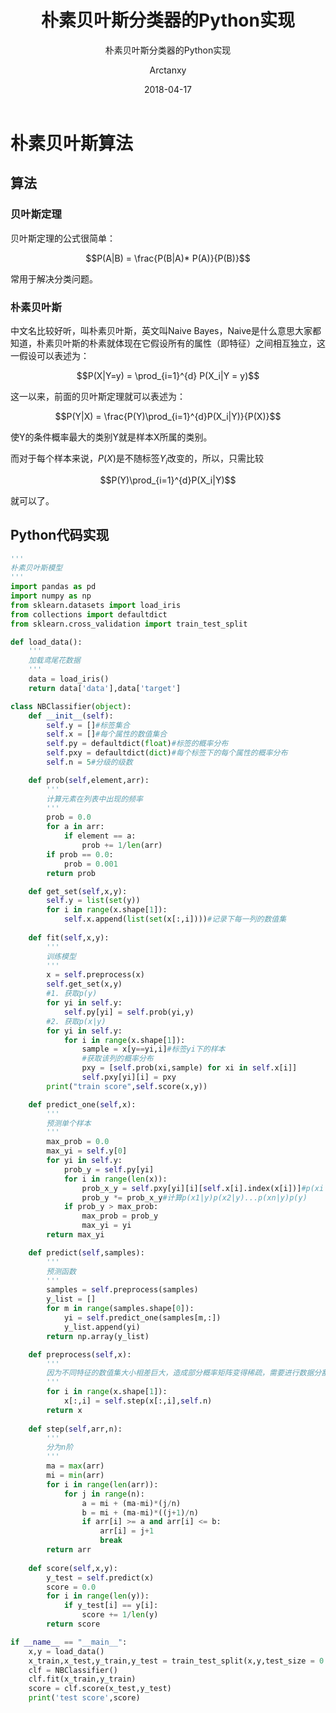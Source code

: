 ﻿---
layout:     post
title:      朴素贝叶斯分类器的Python实现
subtitle:   朴素贝叶斯分类器的Python实现
date:       2018-04-17
author:     Arctanxy
header-img: img/post-bg-desk.jpg
catalog: 	 true
tags:
    - Python
    - 机器学习
    - 贝叶斯
---

# 朴素贝叶斯算法

## 算法

### 贝叶斯定理

贝叶斯定理的公式很简单：

$$P(A|B) = \frac{P(B|A)* P(A)}{P(B)}$$

常用于解决分类问题。

### 朴素贝叶斯

中文名比较好听，叫朴素贝叶斯，英文叫Naive Bayes，Naive是什么意思大家都知道，朴素贝叶斯的朴素就体现在它假设所有的属性（即特征）之间相互独立，这一假设可以表述为：

$$P(X|Y=y) = \prod_{i=1}^{d} P(X_i|Y = y)$$

这一以来，前面的贝叶斯定理就可以表述为：

$$P(Y|X) = \frac{P(Y)\prod_{i=1}^{d}P(X_i|Y)}{P(X)}$$

使Y的条件概率最大的类别Y就是样本X所属的类别。

而对于每个样本来说，$P(X)$是不随标签$Y_i$改变的，所以，只需比较

$$P(Y)\prod_{i=1}^{d}P(X_i|Y)$$

就可以了。

## Python代码实现

```python
'''
朴素贝叶斯模型
'''
import pandas as pd 
import numpy as np 
from sklearn.datasets import load_iris
from collections import defaultdict
from sklearn.cross_validation import train_test_split

def load_data():
    '''
    加载鸢尾花数据
    '''
    data = load_iris()
    return data['data'],data['target']

class NBClassifier(object):
    def __init__(self):
        self.y = []#标签集合
        self.x = []#每个属性的数值集合
        self.py = defaultdict(float)#标签的概率分布
        self.pxy = defaultdict(dict)#每个标签下的每个属性的概率分布
        self.n = 5#分级的级数

    def prob(self,element,arr):
        '''
        计算元素在列表中出现的频率
        '''
        prob = 0.0
        for a in arr:
            if element == a:
                prob += 1/len(arr)
        if prob == 0.0:
            prob = 0.001
        return prob

    def get_set(self,x,y):
        self.y = list(set(y))
        for i in range(x.shape[1]):
            self.x.append(list(set(x[:,i])))#记录下每一列的数值集
        
    def fit(self,x,y):
        '''
        训练模型
        '''
        x = self.preprocess(x)
        self.get_set(x,y)
        #1. 获取p(y)
        for yi in self.y:
            self.py[yi] = self.prob(yi,y)
        #2. 获取p(x|y)
        for yi in self.y:
            for i in range(x.shape[1]):
                sample = x[y==yi,i]#标签yi下的样本
                #获取该列的概率分布
                pxy = [self.prob(xi,sample) for xi in self.x[i]]
                self.pxy[yi][i] = pxy
        print("train score",self.score(x,y))

    def predict_one(self,x):
        '''
        预测单个样本
        '''
        max_prob = 0.0
        max_yi = self.y[0]
        for yi in self.y:
            prob_y = self.py[yi]
            for i in range(len(x)):
                prob_x_y = self.pxy[yi][i][self.x[i].index(x[i])]#p(xi|y)
                prob_y *= prob_x_y#计算p(x1|y)p(x2|y)...p(xn|y)p(y)
            if prob_y > max_prob:
                max_prob = prob_y
                max_yi = yi
        return max_yi

    def predict(self,samples):
        '''
        预测函数
        '''
        samples = self.preprocess(samples)
        y_list = []
        for m in range(samples.shape[0]):
            yi = self.predict_one(samples[m,:])
            y_list.append(yi)
        return np.array(y_list)

    def preprocess(self,x):
        '''
        因为不同特征的数值集大小相差巨大，造成部分概率矩阵变得稀疏，需要进行数据分割
        '''
        for i in range(x.shape[1]):
            x[:,i] = self.step(x[:,i],self.n)
        return x
    
    def step(self,arr,n):
        '''
        分为n阶
        '''
        ma = max(arr)
        mi = min(arr)
        for i in range(len(arr)):
            for j in range(n):
                a = mi + (ma-mi)*(j/n)
                b = mi + (ma-mi)*((j+1)/n)
                if arr[i] >= a and arr[i] <= b:
                    arr[i] = j+1
                    break
        return arr
            
    def score(self,x,y):
        y_test = self.predict(x)
        score = 0.0
        for i in range(len(y)):
            if y_test[i] == y[i]:
                score += 1/len(y)
        return score

if __name__ == "__main__":
    x,y = load_data()
    x_train,x_test,y_train,y_test = train_test_split(x,y,test_size = 0.5,random_state = 100)
    clf = NBClassifier()
    clf.fit(x_train,y_train)
    score = clf.score(x_test,y_test)
    print('test score',score)

```


